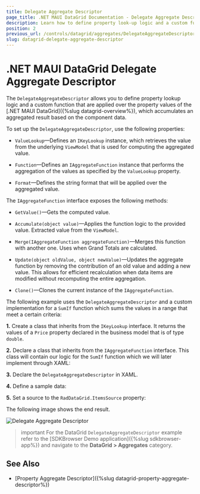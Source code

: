 ```yaml
---
title: Delegate Aggregate Descriptor
page_title: .NET MAUI DataGrid Documentation - Delegate Aggregate Descriptor
description: Learn how to define property look-up logic and a custom function applied over the property values of the Telerik UI for .NET MAUI DataGrid by using the DelegateAggregateDescriptor, and accumulate an aggregated result based on the component data.
position: 2
previous_url: /controls/datagrid/aggregates/DelegateAggregateDescriptor
slug: datagrid-delegate-aggregate-descriptor
---
```


# .NET MAUI DataGrid Delegate Aggregate Descriptor

The `DelegateAggregateDescriptor` allows you to define property lookup logic and a custom function that are applied over the property values of the [.NET MAUI DataGrid]({%slug datagrid-overview%}), which accumulates an aggregated result based on the component data.

To set up the `DelegateAggregateDescriptor`, use the following properties:

* `ValueLookup`&mdash;Defines an `IKeyLookup` instance, which retrieves the value from the underlying `ViewModel` that is used for computing the aggregated value.

* `Function`&mdash;Defines an `IAggregateFunction` instance that performs the aggregation of the values as specified by the `ValueLookup` property.

* `Format`&mdash;Defines the string format that will be applied over the aggregated value.

The `IAggregateFunction` interface exposes the following methods:

* `GetValue()`&mdash;Gets the computed value.

* `Accumulate(object value)`&mdash;Applies the function logic to the provided value. Extracted value from the `ViewModel`.

* `Merge(IAggregateFunction aggregateFunction)`&mdash;Merges this function with another one. Uses when Grand Totals are calculated.

* `Update(object oldValue, object newValue)`&mdash;Updates the aggregate function by removing the contribution of an old value and adding a new value. This allows for efficient recalculation when data items are modified without recomputing the entire aggregation.

* `Clone()`&mdash;Clones the current instance of the `IAggregateFunction`.

The following example uses the `DelegateAggregateDescriptor` and a custom implementation for a `SumIf` function which sums the values in a range that meet a certain criteria:

**1.** Create a class that inherits from the `IKeyLookup` interface. It returns the values of a `Price` property declared in the business model that is of type `double`.

<snippet id='datagrid-delegate-aggregate-key'/>

**2.** Declare a class that inherits from the `IAggregateFunction` interface. This class will contain our logic for the `SumIf` function which we will later implement through XAML:

<snippet id='datagrid-delegate-aggregate-function'/>

**3.** Declare the `DelegateAggregateDescriptor` in XAML.

<snippet id='datagrid-property-delegate-descriptor-example'/>

**4.** Define a sample data:

<snippet id='datagrid-aggregates-model'/>

**5.** Set a source to the `RadDataGrid.ItemsSource` property:

<snippet id='datagrid-gelegate-aggregate-source'/>

The following image shows the end result.

![Delegate Aggregate Descriptor](../images/datagrid-delegate-aggregate-windows.png)

>important For the DataGrid `DelegateAggregateDescriptor` example refer to the [SDKBrowser Demo application]({%slug sdkbrowser-app%}) and navigate to the **DataGrid > Aggregates** category.

## See Also

- [Property Aggregate Descriptor]({%slug datagrid-property-aggregate-descriptor%})

